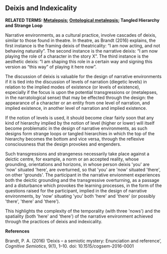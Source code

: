 ## Deixis and Indexicality

**RELATED TERMS: [Metalepsis](https://github.com/narrative-environments/CourseCompendium/blob/main/Metalepsis.md); [Ontological metalepsis](https://github.com/narrative-environments/CourseCompendium/blob/main/Ontological-Metalepsis.md); Tangled Hierarchy and Strange Loop**

Narrative environments, as a cultural practice, involve cascades of deixis, similar to those found in theatre. In theatre, as Brandt (2016) explains, the first instance is the framing deixis of theatricality: “I am now acting, and not behaving naturally”. The second instance is the narrative deixis: “I am now playing the role of a character in the story X”. The third instance is the aesthetic deixis: “I am shaping this role in a certain way and signing this version as “this way” of
playing it here now”.

The discussion of deixis is valuable for the design of narrative environments if it is tied into the discussion of levels of narration (diegetic levels) in relation to the implied modes of existence (or levels of existence), especially if the focus is upon the potential transgressions or (metalepses, in the narratological sense) that may be effected through the design: the appearance of a character or an entity from one level of narration, and implied existence, in another level of narration and implied existence. 

If the notion of levels is used, it should become clear fairly soon that any kind of hierarchy implied by the notion of level (higher or lower) will itself become problematic in the design of narrative environments, as such designs form strange loops or tangled hierarchies in which the top of the hierarchy becomes the bottom and vice versa, through the reflexive consciousness that the design provokes and engenders. 

Such transgressions and strangeness necessarily take place against a deictic centre, for example, a norm or an accepted reality, whose grounding, orientations and horizons, in whose person deixis 'you' are 'now' situated 'here', are overturned, so that 'you' are 'now' situated 'there', on other 'grounds'. The participant in the narrative envionment experiences both the deictic grounding and the transgressive overturning, as a passage and a disturbance which provokes the learning processes, in the form of the questions raised for the participant, implied in the design of narrative environments, by 'now' situating 'you' both 'here' and 'there' (or possibly 'there', 'there' and 'there').

This highlights the complexity of the temporality (with three 'nows') and the spatiality (both 'here' and 'there') of the narrative environment achieved through the practices of deixis and indexicality.

**References**

Brandt, P. A. (2016) ‘Deixis – a semiotic mystery: Enunciation and reference’, _Cognitive Semiotics_, 9(1), 1–10. doi: 10.1515/cogsem-2016-0001
